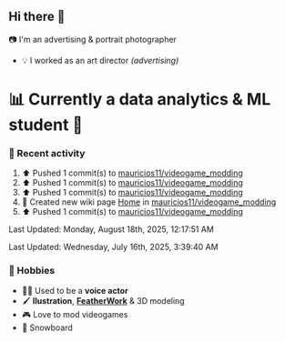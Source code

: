 ## Hi there 👋

<!--
**mauricios11/mauricios11** is a ✨ _special_ ✨ repository because its `README.md` (this file) appears on your GitHub profile.

Here are some ideas to get you started:

- 🔭 I’m currently working on ...
- 🌱 I’m currently learning ...
- 👯 I’m looking to collaborate on ...
- 🤔 I’m looking for help with ...
- 💬 Ask me about ...
- 📫 How to reach me: ...
- 😄 Pronouns: ...
- ⚡ Fun fact: ...
-->
:camera: I'm an advertising & portrait photographer  
* :bulb: I worked as an art director *(advertising)*

# 📊 **Currently a data analytics & ML student** :abacus:

### :person_fencing: Recent activity
<!--RECENT_ACTIVITY:start-->
1. ⬆️ Pushed 1 commit(s) to [mauricios11/videogame_modding](https://github.com/mauricios11/videogame_modding)<br>
2. ⬆️ Pushed 1 commit(s) to [mauricios11/videogame_modding](https://github.com/mauricios11/videogame_modding)<br>
3. ⬆️ Pushed 1 commit(s) to [mauricios11/videogame_modding](https://github.com/mauricios11/videogame_modding)<br>
4. 📖 Created new wiki page [Home](https://github.com/mauricios11/videogame_modding/wiki/Home) in [mauricios11/videogame_modding](https://github.com/mauricios11/videogame_modding)<br>
5. ⬆️ Pushed 1 commit(s) to [mauricios11/videogame_modding](https://github.com/mauricios11/videogame_modding)<br>
<!--RECENT_ACTIVITY:end-->
<!--RECENT_ACTIVITY:last_update-->
Last Updated: Monday, August 18th, 2025, 12:17:51 AM
<!--RECENT_ACTIVITY:last_update_end-->
Last Updated: Wednesday, July 16th, 2025, 3:39:40 AM

### :palm_tree: Hobbies 
* :artist: Used to be a **voice actor**
* :paintbrush: **Ilustration**, [**FeatherWork**](https://en.wikipedia.org/wiki/Featherwork) & 3D modeling 
* :video_game: Love to mod videogames
* :blue_heart: Snowboard

<!--### my art website:
*currently in WIP*
https://shields.io/badges/website-->

<!--### my data projects:

<!--### my deep learning projects-->




